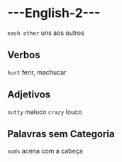 # ---English-2---

`each other` uns aos outros

## Verbos

`hurt` ferir, machucar

## Adjetivos

`nutty` maluco
`crazy` louco

## Palavras sem Categoria

`nods` acena com a cabeça

